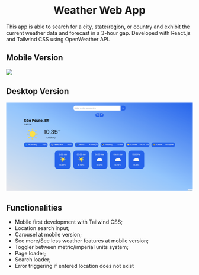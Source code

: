 <h1 align='center'>Weather Web App</h1>
This app is able to search for a city, state/region, or country and exhibit the current weather data and forecast in a 3-hour gap. Developed with React.js and Tailwind CSS using OpenWeather API.

## Mobile Version
<img src="src/assets/mobile-gif.gif" width="260px">

## Desktop Version
<img src="src/assets/desktop-gif.gif">

## Functionalities
- Mobile first development with Tailwind CSS;
- Location search input;
- Carousel at mobile version;
- See more/See less weather features at mobile version;
- Toggler between metric/imperial units system;
- Page loader;
- Search loader;
- Error triggering if entered location does not exist
